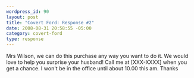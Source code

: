 ```yaml
--- 
wordpress_id: 90
layout: post
title: "Covert Ford: Response #2"
date: 2008-08-31 20:58:55 -05:00
category: covert-ford
type: response
---
```

Mrs Wilson,  we can do this purchase any way you want to do it.  We would love to help you surprise your husband!  Call me at [XXX-XXXX] when you get a chance.  I won't be in the office until about 10.00 this am.  Thanks
